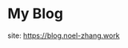 # My Blog

site:
<a herf="https://blog.noel-zhang.work" target="_blank">https://blog.noel-zhang.work</a>
